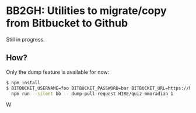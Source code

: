 # BB2GH: Utilities to migrate/copy from Bitbucket to Github

Still in progress.

## How?

Only the dump feature is available for now:

```bash
$ npm install
$ BITBUCKET_USERNAME=foo BITBUCKET_PASSWORD=bar BITBUCKET_URL=https://host \
  npm run --silent bb -- dump-pull-request HIRE/quiz-mmoradian 1
```
W